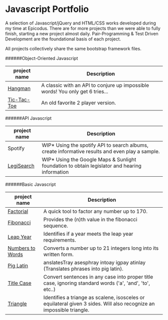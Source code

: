 Javascript Portfolio
====================
A selection of Javascript/jQuery and HTML/CSS works developed during my time at Epicodus. There are for more projects than we were able to fully finish, starting a new project almost daily. Pair-Programming & Test Driven Development are the foundational basis of each project.

All projects collectively share the same bootstrap framework files.

######Object-Oriented Javascript

|project name  |Description|
|--------------|-----------|
|[Hangman](https://www.googledrive.com/host/0B--OefA61JUBRG94Z01GbWVDUHc/hangman)       |A classic with an API to conjure up impossible words! You only get 6 tries...|
|[Tic-Tac-Toe](https://www.googledrive.com/host/0B--OefA61JUBRG94Z01GbWVDUHc/tic-tac-toe)   |An old favorite 2 player version.|

######API Javascript

|project name  |Description|
|--------------|-----------|
|Spotify       |WIP* Using the spotify API to search albums, create informative results and even play a sample.|
|[LegiSearch](https://www.googledrive.com/host/0B--OefA61JUBRG94Z01GbWVDUHc/legisearch)    |WIP* Using the Google Maps & Sunlight foundation to obtain legislator and hearing information|

######Basic Javascript

|project name  |Description|
|--------------|-----------|
|[Factorial](https://www.googledrive.com/host/0B--OefA61JUBRG94Z01GbWVDUHc/factorial/)     |A quick tool to factor any number up to 170.|
|[Fibonacci](https://www.googledrive.com/host/0B--OefA61JUBRG94Z01GbWVDUHc/fibonacci/)     |Provides the (n)th value in the fibonacci sequence.|
|[Leap Year](https://www.googledrive.com/host/0B--OefA61JUBRG94Z01GbWVDUHc/leap_year)     |Identifies if a year meets the leap year requirements.|
|[Numbers to Words](https://www.googledrive.com/host/0B--OefA61JUBRG94Z01GbWVDUHc/numbers)        |Converts a number up to 21 integers long into its written form.|
|[Pig Latin](https://www.googledrive.com/host/0B--OefA61JUBRG94Z01GbWVDUHc/pig_latin)     |anslatesTray asesphray intoay igpay atinlay (Translates phrases into pig latin).|
|[Title Case](https://www.googledrive.com/host/0B--OefA61JUBRG94Z01GbWVDUHc/title_case)    |Convert sentences in any case into proper title case, ignoring standard words ('a', 'and', 'to', etc..)|
|[Triangle](https://www.googledrive.com/host/0B--OefA61JUBRG94Z01GbWVDUHc/triangle)      |Identifies a triange as scalene, isosceles or equilateral given 3 sides. Will also recognize an impossible triangle.|
